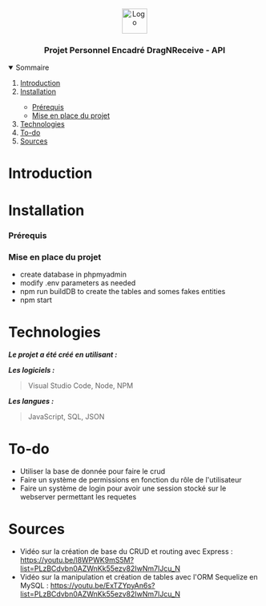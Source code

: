 <br />
<p align="center">
    <img src="https://www.promeo-formation.fr/themes/custom/promeo/img/logos/logo_promeo_white.svg" alt="Logo" height="50px"><br>
    <h3 align="center">Projet Personnel Encadré DragNReceive - API </h3>
        
<details open="open">
  <summary>Sommaire</summary>
  <ol>
    <li>
      <a href="#Introduction">Introduction</a>
    </li>
    <li>
      <a href="#Installation">Installation</a>
    </li>
    <ul>
        <li>
            <a href="#prérequis">Prérequis</a>
        </li>
        <li>
            <a href="#mise-en-place-du-projet">Mise en place du projet</a>
        </li>
    </ul>
    <li>
      <a href="#Technologies">Technologies</a>
    </li>
    <li>
      <a href="#To-do">To-do</a>
    </li>
    <li>
      <a href="#Sources">Sources</a>
    </li>
</details> 
    
# Introduction
    

    
# Installation

### Prérequis

### Mise en place du projet

- create database in phpmyadmin
- modify .env parameters as needed
- npm run buildDB to create the tables and somes fakes entities
- npm start
    
# Technologies

***Le projet a été créé en utilisant :***

***Les logiciels :***

> Visual Studio Code,
> Node,
> NPM

***Les langues :***

> JavaScript,
> SQL,
> JSON

# To-do

- Utiliser la base de donnée pour faire le crud
- Faire un système de permissions en fonction du rôle de l'utilisateur
- Faire un système de login pour avoir une session stocké sur le webserver permettant les requetes

# Sources

- Vidéo sur la création de base du CRUD et routing avec Express : https://youtu.be/l8WPWK9mS5M?list=PLzBCdvbn0AZWnKk55ezv82IwNm7lJcu_N
- Vidéo sur la manipulation et création de tables avec l'ORM Sequelize en MySQL : https://youtu.be/ExTZYpyAn6s?list=PLzBCdvbn0AZWnKk55ezv82IwNm7lJcu_N
